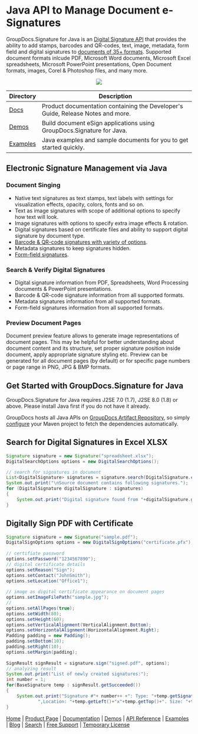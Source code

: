 # Java API to Manage Document e-Signatures

GroupDocs.Signature for Java is an [Digital Signature API](https://products.groupdocs.com/signature/java) that provides the ability to add stamps, barcodes and QR-codes, text, image, metadata, form field and digital signatures to [documents of 35+ formats](https://docs.groupdocs.com/signature/java/supported-document-formats/). Supported document formats inlcude PDF, Microsoft Word documents, Microsoft Excel spreadsheets, Microsoft PowerPoint presentations, Open Document formats, images, Corel & Photoshop files, and many more.

<p align="center">

  <a title="Download complete GroupDocs.Signature for Java source code" href="https://codeload.github.com/groupdocs-signature/GroupDocs.Signature-for-Java/zip/master">
	<img src="https://raw.github.com/AsposeExamples/java-examples-dashboard/master/images/downloadZip-Button-Large.png" />
  </a>
</p>

Directory | Description
--------- | -----------
[Docs](https://github.com/groupdocs-signature/GroupDocs.Signature-for-Docs)  | Product documentation containing the Developer's Guide, Release Notes and more.
[Demos](https://github.com/groupdocs-conversion/GroupDocs.Signature-for-Java/tree/master/Demos)  | Build document eSign applications using GroupDocs.Signature for Java. 
[Examples](https://github.com/groupdocs-signature/GroupDocs.Signature-for-Java/tree/master/Examples)  | Java examples and sample documents for you to get started quickly. 

## Electronic Signature Management via Java

### Document Singing

- Native text signatures as text stamps, text labels with settings for visualization effects, opacity, colors, fonts and so on.
- Text as image signatures with scope of additional options to specify how text will look.
- Image signatures with options to specify extra image effects & rotation.
- Digital signatures based on certificate files and ability to support digital signature by document type.
- [Barcode & QR-code signatures with variety of options](https://docs.groupdocs.com/signature/java/esign-document-with-barcode-signature/).
- Metadata signatures to keep signatures hidden.
- [Form-field signatures](https://docs.groupdocs.com/signature/java/esign-document-with-form-field-signature/).

### Search & Verify Digital Signatures

- Digital signature information from PDF, Spreadsheets, Word Processing documents & PowerPoint presentations.
- Barcode & QR-code signature information from all supported formats.
- Metadata signatures information from all supported formats.
- Form-field signatures information from all supported formats.

### Preview Document Pages

Document preview feature allows to generate image representations of document pages. This may be helpful for better understanding about document content and its structure, set proper signature position inside document, apply appropriate signature styling etc. Preview can be generated for all document pages (by default) or for specific page numbers or page range in PNG, JPG & BMP formats.


## Get Started with GroupDocs.Signature for Java

GroupDocs.Signature for Java requires J2SE 7.0 (1.7), J2SE 8.0 (1.8) or above. Please install Java first if you do not have it already. 

GroupDocs hosts all Java APIs on [GroupDocs Artifact Repository](https://artifact.groupdocs.com/webapp/#/artifacts/browse/tree/General/repo/com/groupdocs/groupdocs-signature), so simply [configure](https://docs.groupdocs.com/signature/java/installation/) your Maven project to fetch the dependencies automatically.

## Search for Digital Signatures in Excel XLSX
```java
Signature signature = new Signature("spreadsheet.xlsx");
DigitalSearchOptions options = new DigitalSearchOptions();

// search for signatures in document
List<DigitalSignature> signatures = signature.search(DigitalSignature.class, options);
System.out.print("\nSource document contains following signatures.");
for (DigitalSignature digitalSignature : signatures)
{
    System.out.print("Digital signature found from "+digitalSignature.getSignTime()+" with validation flag "+digitalSignature.isValid()+". Certificate SN "+ digitalSignature.getCertificate().getType());
}
```

## Digitally Sign PDF with Certificate
```java
Signature signature = new Signature("sample.pdf"); 
DigitalSignOptions options = new DigitalSignOptions("certificate.pfx");
 
// certifiate password
options.setPassword("1234567890");
// digital certificate details
options.setReason("Sign");
options.setContact("JohnSmith");
options.setLocation("Office1");
 
// image as digital certificate appearance on document pages
options.setImageFilePath("sample.jpg");
//
options.setAllPages(true);
options.setWidth(80);
options.setHeight(60);
options.setVerticalAlignment(VerticalAlignment.Bottom);
options.setHorizontalAlignment(HorizontalAlignment.Right);
Padding padding = new Padding();
padding.setBottom(10);
padding.setRight(10);
options.setMargin(padding);
 
SignResult signResult = signature.sign("signed.pdf", options);
// analyzing result
System.out.print("List of newly created signatures:");
int number = 1;
for(BaseSignature temp : signResult.getSucceeded())
{
    System.out.print("Signature #"+ number++ +": Type: "+temp.getSignatureType()+" Id:"+temp.getSignatureId()+
            ",Location: "+temp.getLeft()+"x"+temp.getTop()+". Size: "+temp.getWidth()+"x"+temp.getHeight());
}
```

[Home](https://www.groupdocs.com/) | [Product Page](https://products.groupdocs.com/signature/java) | [Documentation](https://docs.groupdocs.com/signature/java/) | [Demos](https://products.groupdocs.app/signature/family) | [API Reference](https://apireference.groupdocs.com/signature/java) | [Examples](https://github.com/groupdocs-Signature/GroupDocs.Signature-for-Java/tree/master/Examples) | [Blog](https://blog.groupdocs.com/category/signature/) | [Search](https://search.groupdocs.com/) | [Free Support](https://forum.groupdocs.com/c/signature) | [Temporary License](https://purchase.groupdocs.com/temporary-license)
